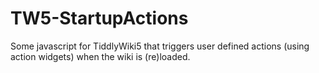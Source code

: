 # TW5-StartupActions
Some javascript for TiddlyWiki5 that triggers user defined actions (using action widgets) when the wiki is (re)loaded.
